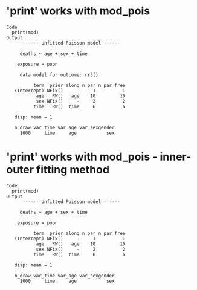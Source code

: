 # 'print' works with mod_pois

    Code
      print(mod)
    Output
          ------ Unfitted Poisson model ------
      
         deaths ~ age + sex + time
      
        exposure = popn
      
         data model for outcome: rr3()
      
              term  prior along n_par n_par_free
       (Intercept) NFix()     -     1          1
               age   RW()   age    10         10
               sex NFix()     -     2          2
              time   RW()  time     6          6
      
       disp: mean = 1
      
       n_draw var_time var_age var_sexgender
         1000     time     age           sex

# 'print' works with mod_pois - inner-outer fitting method

    Code
      print(mod)
    Output
          ------ Unfitted Poisson model ------
      
         deaths ~ age + sex + time
      
        exposure = popn
      
              term  prior along n_par n_par_free
       (Intercept) NFix()     -     1          1
               age   RW()   age    10         10
               sex NFix()     -     2          2
              time   RW()  time     6          6
      
       disp: mean = 1
      
       n_draw var_time var_age var_sexgender
         1000     time     age           sex

